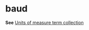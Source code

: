 # baud

**See** [Units of measure term collection](https://worldready.cloudapp.net/Styleguide/Read?id=2700&topicid=28884)
